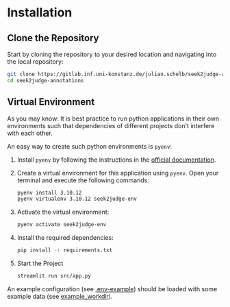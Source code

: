 # Installation

## Clone the Repository
Start by cloning the repository to your desired location and navigating into the local repository:
```bash
git clone https://gitlab.inf.uni-konstanz.de/julian.schelb/seek2judge-annotations.git
cd seek2judge-annotations
```

## Virtual Environment
As you may know: It is best practice to run python applications in their own environments such that dependencies of different projects don't interfere with each other.

An easy way to create such python environments is `pyenv`:

1. Install `pyenv` by following the instructions in the [official documentation](https://github.com/pyenv/pyenv#installation).

2. Create a virtual environment for this application using `pyenv`. Open your terminal and execute the following commands:

   ```bash
   pyenv install 3.10.12
   pyenv virtualenv 3.10.12 seek2judge-env
   ```

3. Activate the virtual environment:

   ```bash
   pyenv activate seek2judge-env
   ```

3. Install the required dependencies:

   ```bash
   pip install -r requirements.txt
   ```

4. Start the Project
   ```bash
   streamlit run src/app.py
   ```

An example configuration (see [.env-example](.env-example)) should be loaded with some example data (see [example_workdir](example_workdir)).